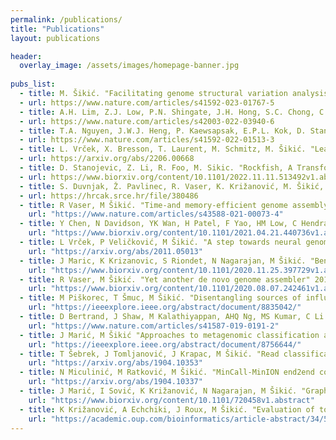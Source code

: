 ```yaml
---
permalink: /publications/
title: "Publications"
layout: publications

header:
  overlay_image: /assets/images/homepage-banner.jpg
  
pubs_list:
  - title: M. Šikić. "Facilitating genome structural variation analysis" Nature Methods, 1-2. 2023, Nature Publishing Group US
  - url: https://www.nature.com/articles/s41592-023-01767-5
  - title: A.H. Lim, Z.J. Low, P.N. Shingate, J.H. Hong, S.C. Chong, C.C.Y. Ng, W. Liu, R. Vaser, M. Šikić, W.K.K. Sung, N. Nagarajan, P. Tan, B.T. Teh. "Genome assembly and chemogenomic profiling of National Flower of Singapore Papilionanthe Miss Joaquim ‘Agnes’ reveals metabolic pathways regulating floral …" Communications Biology, 5(1), 967. 2022, Nature Publishing Group UK
  - url: https://www.nature.com/articles/s42003-022-03940-6
  - title: T.A. Nguyen, J.W.J. Heng, P. Kaewsapsak, E.P.L. Kok, D. Stanojević, H. Liu, A. Cardilla, A. Praditya, Z. Yi, M. Lin, J.G.A. Aw, Y.Y. Ho, K.L.E. Peh, Y. Wang, Q. Zhong, J. Heraud-Farlow, S. Xue, B. Reversade, C. Walkley, Y.S. Ho, M. Šikić, Y. Wan, M.H. Tan. "Direct identification of A-to-I editing sites with nanopore native RNA sequencing" Nature Methods, 19(7), 833-844. 2022, Nature Publishing Group US
  - url: https://www.nature.com/articles/s41592-022-01513-3
  - title: L. Vrček, X. Bresson, T. Laurent, M. Schmitz, M. Šikić. "Learning to Untangle Genome Assembly with Graph Convolutional Networks" arXiv preprint arXiv 2206.00668. 2022
  - url: https://arxiv.org/abs/2206.00668
  - title: D. Stanojevic, Z. Li, R. Foo, M. Sikic. "Rockfish, A Transformer-based Model for Accurate 5-Methylcytosine Prediction from Nanopore Sequencing" bioRxiv, 2022.11.11.513492. 2022, Cold Spring Harbor Laboratory
  - url: https://www.biorxiv.org/content/10.1101/2022.11.11.513492v1.abstract
  - title: S. Duvnjak, Ž. Pavlinec, R. Vaser, K. Križanović, M. Šikić, M. Zdelar-Tuk, I. Reil, S. Špičić. "Efficacy of next-generation sequencing in bacterial zoonoses diagnostics" Veterinarska stanica, 53(1), 1-10. 2022, Hrvatski veterinarski institut
  - url: https://hrcak.srce.hr/file/380486
  - title: R Vaser, M Šikić. "Time-and memory-efficient genome assembly with Raven" Nature Computational Science, 1-5. 2021
    url: "https://www.nature.com/articles/s43588-021-00073-4"
  - title: Y Chen, N Davidson, YK Wan, H Patel, F Yao, HM Low, C Hendra et al. "A systematic benchmark of Nanopore long read RNA sequencing for transcript level analysis in human cell lines" bioRxiv. 2021
    url: "https://www.biorxiv.org/content/10.1101/2021.04.21.440736v1.abstract"
  - title: L Vrček, P Veličković, M Šikić. "A step towards neural genome assembly" arXiv preprint arXiv 2011.05013. 2020
    url: "https://arxiv.org/abs/2011.05013"
  - title: J Maric, K Krizanovic, S Riondet, N Nagarajan, M Šikić. "Benchmarking metagenomic classification tools for long-read sequencing data" bioRxiv. 2020
    url: "https://www.biorxiv.org/content/10.1101/2020.11.25.397729v1.abstract"
  - title: R Vaser, M Šikić. "Yet another de novo genome assembler" 2019 11th International Symposium on Image and Signal Processing and … 2019
    url: "https://www.biorxiv.org/content/10.1101/2020.08.07.242461v1.abstract"
  - title: M Piškorec, T Šmuc, M Šikić. "Disentangling sources of influence in online social networks" IEEE access 7, 131692-131704. 2019
    url: "https://ieeexplore.ieee.org/abstract/document/8835042/"
  - title: D Bertrand, J Shaw, M Kalathiyappan, AHQ Ng, MS Kumar, C Li et all. "Hybrid metagenomic assembly enables high-resolution analysis of resistance determinants and mobile elements in human microbiomes" Nature biotechnology 37 (8), 937-944. 2019
    url: "https://www.nature.com/articles/s41587-019-0191-2"
  - title: J Marić, M Šikić "Approaches to metagenomic classification and assembly" 2019 42nd International Convention on Information and Communication … 2019
    url: "https://ieeexplore.ieee.org/abstract/document/8756644/"
  - title: T Šebrek, J Tomljanović, J Krapac, M Šikić. "Read classification using semi-supervised deep learning" arXiv preprint arXiv:1904.10353. 2019
    url: "https://arxiv.org/abs/1904.10353"
  - title: N Miculinić, M Ratković, M Šikić. "MinCall-MinION end2end convolutional deep learning basecaller" arXiv preprint arXiv:1904.10337	2. 2019
    url: "https://arxiv.org/abs/1904.10337"
  - title: J Marić, I Sović, K Križanović, N Nagarajan, M Šikić. "Graphmap2-splice-aware RNA-seq mapper for long reads" bioRxiv, 720458	1. 2019
    url: "https://www.biorxiv.org/content/10.1101/720458v1.abstract"
  - title: K Križanović, A Echchiki, J Roux, M Šikić. "Evaluation of tools for long read RNA-seq splice-aware alignment" Bioinformatics 34 (5), 748-754. 2018
    url: "https://academic.oup.com/bioinformatics/article-abstract/34/5/748/4562330"
---
```

